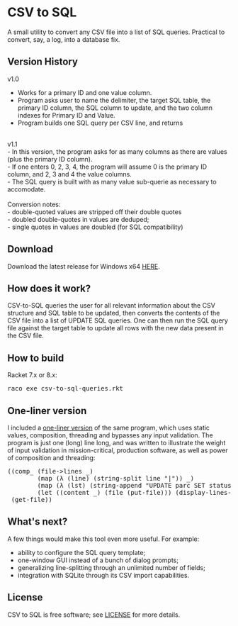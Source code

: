 # CSV to SQL

A small utility to convert any CSV file into a list of SQL queries. Practical to convert, say, a log, into a database fix.

## Version History

v1.0<br>
- Works for a primary ID and one value column.<br>
- Program asks user to name the delimiter, the target SQL table, the primary ID column, the SQL column to update, and the two column indexes for Primary ID and Value.<br>
- Program builds one SQL query per CSV line, and returns<br>
<br>
v1.1<br>
- In this version, the program asks for as many columns as there are values (plus the primary ID column).<br>
- If one enters 0, 2, 3, 4, the program will assume 0 is the primary ID column, and 2, 3 and 4 the value columns.<br>
- The SQL query is built with as many value sub-querie as necessary to accomodate.<br>
<br>
Conversion notes:<br>
- double-quoted values are stripped off their double quotes<br>
- doubled double-quotes in values are deduped;<br>
- single quotes in values are doubled (for SQL compatibility)<br>

## Download

Download the latest release for Windows x64 [HERE](https://github.com/DexterLagan/csv-to-sql/releases).

## How does it work?

CSV-to-SQL queries the user for all relevant information about the CSV structure and SQL table to be updated, then converts the contents of the CSV file into a list of UPDATE SQL queries. One can then run the SQL query file against the target table to update all rows with the new data present in the CSV file.

## How to build

Racket 7.x or 8.x:
<pre>
raco exe csv-to-sql-queries.rkt
</pre>

## One-liner version

I included a [one-liner version](https://github.com/DexterLagan/csv-to-sql/blob/main/csv-to-sql-one-liner.rkt) of the same program, which uses static values, composition, threading and bypasses any input validation. The program is just one (long) line long, and was written to illustrate the weight of input validation in mission-critical, production software, as well as power of composition and threading:
<pre>
((comp_ (file->lines _)                                                                                                ; read file as lines
        (map (λ (line) (string-split line "|")) _)                                                                     ; split each line on |
        (map (λ (lst) (string-append "UPDATE parc SET status = '" (last lst) "' WHERE parc_id = " (first lst) ";")) _) ; build SQL query for each line
        (let ((content _) (file (put-file))) (display-lines-to-file content file #:exists 'replace)))                  ; save result in new file
 (get-file))                                                                                                           ; display file open dialog
</pre>

## What's next?

A few things would make this tool even more useful. For example:
- ability to configure the SQL query template;
- one-window GUI instead of a bunch of dialog prompts;
- generalizing line-splitting through an unlimited number of fields;
- integration with SQLite through its CSV import capabilities.

## License

CSV to SQL is free software; see [LICENSE](https://github.com/DexterLagan/csv-to-sql/blob/main/LICENSE) for more details.
